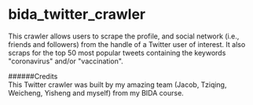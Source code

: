 # bida_twitter_crawler
This crawler allows users to scrape the profile, and social network (i.e., friends and followers) from the handle of a Twitter user of interest. It also scraps for the top 50 most popular tweets containing the keywords "coronavirus" and/or "vaccination".

######Credits<br>
This Twitter crawler was built by my amazing team (Jacob, Tziqing, Weicheng, Yisheng and myself) from my BIDA course.
